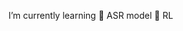 I’m currently learning 
🌱 ASR model 
🌱 RL
<!--
#### 2020 데이터 청년 캠퍼스(2020) 🏫
#### 에이콘 컴퍼니 (2021) - AI Research 🏢
#### 2021 데이터 아카데미 (2021) 🏫
#### 널리소프트 (2022) - AI Enginner 🏢
-->

<!--
**seohyunjun/seohyunjun** is a ✨ _special_ ✨ repository because its `README.md` (this file) appears on your GitHub profile.

Here are some ideas to get you started:

- 🔭 I’m currently working on ...
- 🌱 I’m currently learning ...
- 👯 I’m looking to collaborate on ...
- 🤔 I’m looking for help with ...
- 💬 Ask me about ...
- 📫 How to reach me: ...
- 😄 Pronouns: ...
- ⚡ Fun fact: ...
-->
